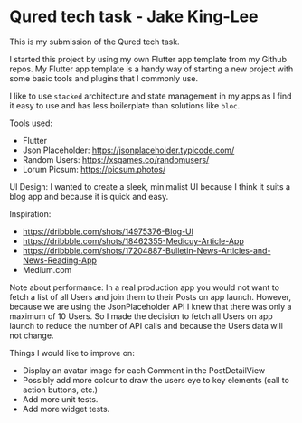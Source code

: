 # Qured tech task - Jake King-Lee

This is my submission of the Qured tech task.

I started this project by using my own Flutter app template from my Github repos. My Flutter app template is a handy way of starting a new project with some basic tools and plugins that I commonly use.

I like to use `stacked` architecture and state management in my apps as I find it easy to use and has less boilerplate than solutions like `bloc`.


Tools used:
  - Flutter
  - Json Placeholder: https://jsonplaceholder.typicode.com/
  - Random Users: https://xsgames.co/randomusers/
  - Lorum Picsum: https://picsum.photos/

UI Design:
I wanted to create a sleek, minimalist UI because I think it suits a blog app and because it is quick and easy.

Inspiration:
  - https://dribbble.com/shots/14975376-Blog-UI
  - https://dribbble.com/shots/18462355-Medicuy-Article-App
  - https://dribbble.com/shots/17204887-Bulletin-News-Articles-and-News-Reading-App
  - Medium.com

Note about performance:
In a real production app you would not want to fetch a list of all Users and join them to their Posts on app launch. However, because we are using the JsonPlaceholder API I knew that there was only a maximum of 10 Users. So I made the decision to fetch all Users on app launch to reduce the number of API calls and because the Users data will not change.

Things I would like to improve on:
  - Display an avatar image for each Comment in the PostDetailView
  - Possibly add more colour to draw the users eye to key elements (call to action buttons, etc.)
  - Add more unit tests.
  - Add more widget tests.